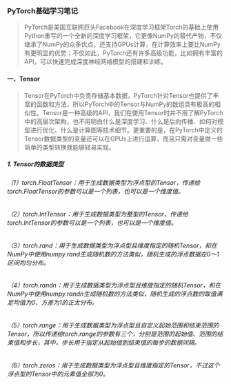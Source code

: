 ### PyTorch基础学习笔记

> PyTorch是美国互联网巨头Facebook在深度学习框架Torch的基础上使用Python重写的一个全新的深度学习框架，它更像NumPy的替代产物，不仅继承了NumPy的众多优点，还支持GPUs计算，在计算效率上要比NumPy有更明显的优势；不仅如此，PyTorch还有许多高级功能，比如拥有丰富的API，可以快速完成深度神经网络模型的搭建和训练。

#### 一、Tensor

> Tensor在PyTorch中负责存储基本数据，PyTorch针对Tensor也提供了丰富的函数和方法，所以PyTorch中的Tensor与NumPy的数组具有极高的相似性。Tensor是一种高级的API，我们在使用Tensor时并不用了解PyTorch中的高层次架构，也不用明白什么是深度学习、什么是后向传播、如何对模型进行优化、什么是计算图等技术细节。更重要的是，在PyTorch中定义的Tensor数据类型的变量还可以在GPUs上进行运算，而且只需对变量做一些简单的类型转换就能够轻易实现。

##### 1.  Tensor的数据类型

###### （1）torch.FloatTensor：用于生成数据类型为浮点型的Tensor，传递给torch.FloatTensor的参数可以是一个列表，也可以是一个维度值。

###### （2）torch.IntTensor：用于生成数据类型为整型的Tensor，传递给torch.IntTensor的参数可以是一个列表，也可以是一个维度值。

###### （3）torch.rand：用于生成数据类型为浮点型且维度指定的随机Tensor，和在NumPy中使用numpy.rand生成随机数的方法类似，随机生成的浮点数据在0～1区间均匀分布。

###### （4）torch.randn：用于生成数据类型为浮点型且维度指定的随机Tensor，和在NumPy中使用numpy.randn生成随机数的方法类似，随机生成的浮点数的取值满足均值为0、方差为1的正太分布。

###### （5）torch.range：用于生成数据类型为浮点型且自定义起始范围和结束范围的Tensor，所以传递给torch.range的参数有三个，分别是范围的起始值、范围的结束值和步长，其中，步长用于指定从起始值到结束值的每步的数据间隔。

###### （6）torch.zeros：用于生成数据类型为浮点型且维度指定的Tensor，不过这个浮点型的Tensor中的元素值全部为0。